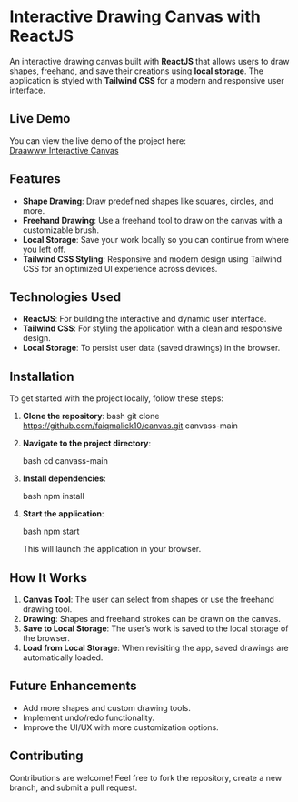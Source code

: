 # Interactive Drawing Canvas with ReactJS

An interactive drawing canvas built with **ReactJS** that allows users to draw shapes, freehand, and save their creations using **local storage**. The application is styled with **Tailwind CSS** for a modern and responsive user interface.

## Live Demo

You can view the live demo of the project here:  
[Draawww Interactive Canvas](https://draawww.netlify.app)

## Features

- **Shape Drawing**: Draw predefined shapes like squares, circles, and more.
- **Freehand Drawing**: Use a freehand tool to draw on the canvas with a customizable brush.
- **Local Storage**: Save your work locally so you can continue from where you left off.
- **Tailwind CSS Styling**: Responsive and modern design using Tailwind CSS for an optimized UI experience across devices.

## Technologies Used

- **ReactJS**: For building the interactive and dynamic user interface.
- **Tailwind CSS**: For styling the application with a clean and responsive design.
- **Local Storage**: To persist user data (saved drawings) in the browser.

## Installation

To get started with the project locally, follow these steps:

1. **Clone the repository**:
   bash
   git clone https://github.com/faiqmalick10/canvas.git canvass-main

2. **Navigate to the project directory**:

   bash
   cd canvass-main
   

3. **Install dependencies**:

   bash
   npm install

4. **Start the application**:

   bash
   npm start

   This will launch the application in your browser.

## How It Works

1. **Canvas Tool**: The user can select from shapes or use the freehand drawing tool.
2. **Drawing**: Shapes and freehand strokes can be drawn on the canvas.
3. **Save to Local Storage**: The user’s work is saved to the local storage of the browser.
4. **Load from Local Storage**: When revisiting the app, saved drawings are automatically loaded.

## Future Enhancements

* Add more shapes and custom drawing tools.
* Implement undo/redo functionality.
* Improve the UI/UX with more customization options.

## Contributing

Contributions are welcome! Feel free to fork the repository, create a new branch, and submit a pull request.
